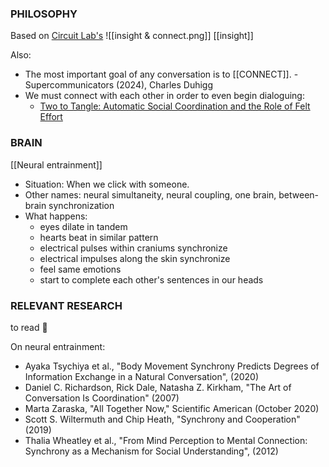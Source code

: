 ### PHILOSOPHY

Based on [Circuit Lab's](https://experimental.run/)
![[insight & connect.png]]
[[insight]]

Also:
* The most important goal of any conversation is to [[CONNECT]]. - Supercommunicators (2024), Charles Duhigg
* We must connect with each other in order to even begin dialoguing:
	* [Two to Tangle: Automatic Social Coordination and the Role of Felt Effort](https://psycnet.apa.org/record/2009-23653-014)

### BRAIN
[[Neural entrainment]]
* Situation: When we click with someone.
* Other names: neural simultaneity, neural coupling, one brain, between-brain synchronization
* What happens: 
	* eyes dilate in tandem
	* hearts beat in similar pattern
	* electrical pulses within craniums synchronize
	* electrical impulses along the skin synchronize
	* feel same emotions
	* start to complete each other's sentences in our heads

### RELEVANT RESEARCH
to read 👀

On neural entrainment:
* Ayaka Tsychiya et al., "Body Movement Synchrony Predicts Degrees of Information Exchange in a Natural Conversation", (2020)
* Daniel C. Richardson, Rick Dale, Natasha Z. Kirkham, "The Art of Conversation Is Coordination" (2007)
* Marta Zaraska, "All Together Now," Scientific American (October 2020)
* Scott S. Wiltermuth and Chip Heath, "Synchrony and Cooperation" (2019)
* Thalia Wheatley et al., "From Mind Perception to Mental Connection: Synchrony as a Mechanism for Social Understanding", (2012)

